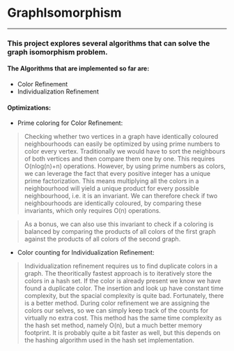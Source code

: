 # GraphIsomorphism

---
### This project explores several algorithms that can solve the graph isomorphism problem.

#### The Algorithms that are implemented so far are:
- Color Refinement
- Individualization Refinement

#### Optimizations:
- Prime coloring for Color Refinement:
> Checking whether two vertices in a graph have identically coloured neighbourhoods can easily be optimized by using prime numbers to color every vertex. Traditionally we would have to sort the neighbours of both vertices and then compare them one by one. This requires O(nlog(n)+n) operations. However, by using prime numbers as colors, we can leverage the fact that every positive integer has a unique prime factorization. This means multiplying all the colors in a neighbourhood will yield a unique product for every possible neighbourhood, i.e. it is an invariant. We can therefore check if two neighbourhoods are identically coloured, by comparing these invariants, which only requires O(n) operations.

> As a bonus, we can also use this invariant to check if a coloring is balanced by comparing the products of all colors of the first graph against the products of all colors of the second graph.

- Color counting for Individualization Refinement:
> Individualization refinement requires us to find duplicate colors in a graph. The theoritically fastest approach is to iteratively store the colors in a hash set. If the color is already present we know we have found a duplicate color. The insertion and look up have constant time complexity, but the spacial complexity is quite bad. Fortunately, there is a better method. During color refinement we are assigning the colors our selves, so we can simply keep track of the counts for virtually no extra cost. This method has the same time complexity as the hash set method, namely O(n), but a much better memory footprint. It is probably quite a bit faster as well, but this depends on the hashing algorithm used in the hash set implementation.
